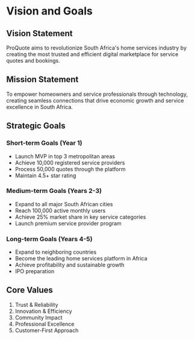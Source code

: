 # Vision and Goals

## Vision Statement
ProQuote aims to revolutionize South Africa's home services industry by creating the most trusted and efficient digital marketplace for service quotes and bookings.

## Mission Statement
To empower homeowners and service professionals through technology, creating seamless connections that drive economic growth and service excellence in South Africa.

## Strategic Goals
### Short-term Goals (Year 1)
- Launch MVP in top 3 metropolitan areas
- Achieve 10,000 registered service providers
- Process 50,000 quotes through the platform
- Maintain 4.5+ star rating

### Medium-term Goals (Years 2-3)
- Expand to all major South African cities
- Reach 100,000 active monthly users
- Achieve 25% market share in key service categories
- Launch premium service provider program

### Long-term Goals (Years 4-5)
- Expand to neighboring countries
- Become the leading home services platform in Africa
- Achieve profitability and sustainable growth
- IPO preparation

## Core Values
1. Trust & Reliability
2. Innovation & Efficiency
3. Community Impact
4. Professional Excellence
5. Customer-First Approach 